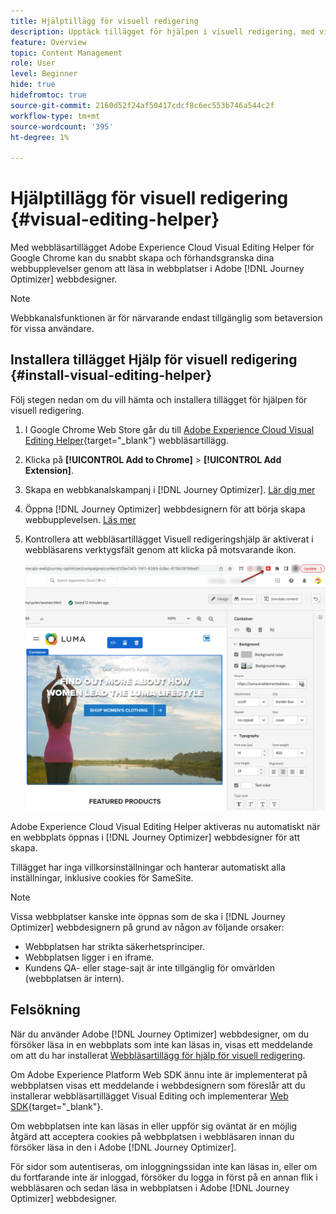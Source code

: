 ```yaml
---
title: Hjälptillägg för visuell redigering
description: Upptäck tillägget för hjälpen i visuell redigering, med vilket du kan skapa och förhandsgranska webbsidor i Journey Optimizer
feature: Overview
topic: Content Management
role: User
level: Beginner
hide: true
hidefromtoc: true
source-git-commit: 2160d52f24af50417cdcf8c6ec553b746a544c2f
workflow-type: tm+mt
source-wordcount: '395'
ht-degree: 1%

---
```


# Hjälptillägg för visuell redigering {#visual-editing-helper}

Med webbläsartillägget Adobe Experience Cloud Visual Editing Helper för Google Chrome kan du snabbt skapa och förhandsgranska dina webbupplevelser genom att läsa in webbplatser i Adobe [!DNL Journey Optimizer] webbdesigner.

>[!NOTE]
>
>Webbkanalsfunktionen är för närvarande endast tillgänglig som betaversion för vissa användare.

## Installera tillägget Hjälp för visuell redigering {#install-visual-editing-helper}

Följ stegen nedan om du vill hämta och installera tillägget för hjälpen för visuell redigering.

1. I Google Chrome Web Store går du till [Adobe Experience Cloud Visual Editing Helper](https://chrome.google.com/webstore/detail/adobe-experience-cloud-vi/kgmjjkfjacffaebgpkpcllakjifppnca){target=&quot;_blank&quot;} webbläsartillägg.

1. Klicka på **[!UICONTROL Add to Chrome]** > **[!UICONTROL Add Extension]**.

1. Skapa en webbkanalskampanj i [!DNL Journey Optimizer]. [Lär dig mer](author-web.md#create-web-campaign)

1. Öppna [!DNL Journey Optimizer] webbdesignern för att börja skapa webbupplevelsen. [Läs mer](author-web.md)

1. Kontrollera att webbläsartillägget Visuell redigeringshjälp är aktiverat i webbläsarens verktygsfält genom att klicka på motsvarande ikon.

   ![](assets/web-visual-editing-extension.png)

Adobe Experience Cloud Visual Editing Helper aktiveras nu automatiskt när en webbplats öppnas i [!DNL Journey Optimizer] webbdesigner för att skapa.

Tillägget har inga villkorsinställningar och hanterar automatiskt alla inställningar, inklusive cookies för SameSite.

>[!NOTE]
>
>Vissa webbplatser kanske inte öppnas som de ska i [!DNL Journey Optimizer] webbdesignern på grund av någon av följande orsaker:
>
> * Webbplatsen har strikta säkerhetsprinciper.
> * Webbplatsen ligger i en iframe.
> * Kundens QA- eller stage-sajt är inte tillgänglig för omvärlden (webbplatsen är intern).


## Felsökning

När du använder Adobe [!DNL Journey Optimizer] webbdesigner, om du försöker läsa in en webbplats som inte kan läsas in, visas ett meddelande om att du har installerat [Webbläsartillägg för hjälp för visuell redigering](#install-visual-editing-helper).

Om Adobe Experience Platform Web SDK ännu inte är implementerat på webbplatsen visas ett meddelande i webbdesignern som föreslår att du installerar webbläsartillägget Visual Editing och implementerar [Web SDK](https://experienceleague.adobe.com/docs/platform-learn/implement-web-sdk/overview.html){target=&quot;_blank&quot;}.

Om webbplatsen inte kan läsas in eller uppför sig oväntat är en möjlig åtgärd att acceptera cookies på webbplatsen i webbläsaren innan du försöker läsa in den i Adobe [!DNL Journey Optimizer].

För sidor som autentiseras, om inloggningssidan inte kan läsas in, eller om du fortfarande inte är inloggad, försöker du logga in först på en annan flik i webbläsaren och sedan läsa in webbplatsen i Adobe [!DNL Journey Optimizer] webbdesigner.

